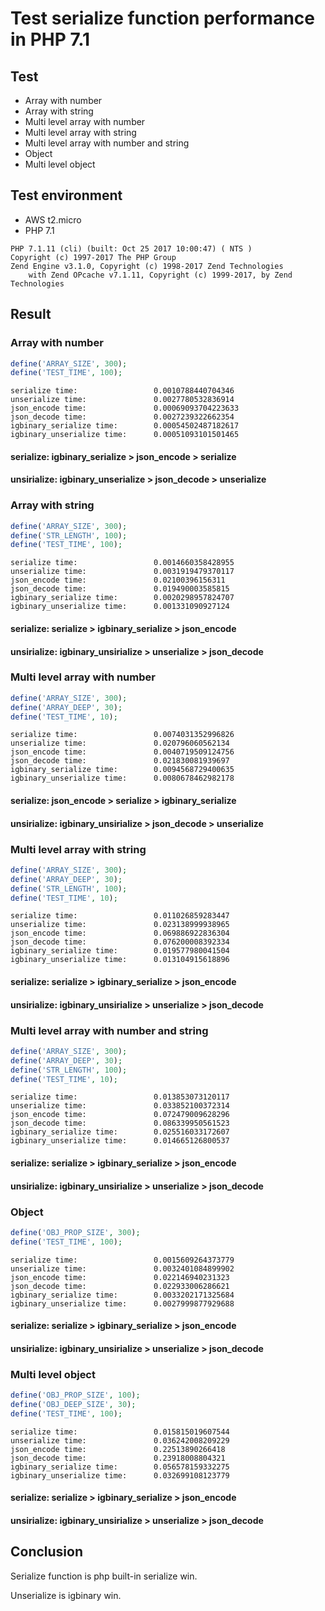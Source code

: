 # Test serialize function performance in PHP 7.1

## Test 

* Array with number
* Array with string
* Multi level array with number
* Multi level array with string
* Multi level array with number and string
* Object
* Multi level object

## Test environment

* AWS t2.micro
* PHP 7.1

```
PHP 7.1.11 (cli) (built: Oct 25 2017 10:00:47) ( NTS )
Copyright (c) 1997-2017 The PHP Group
Zend Engine v3.1.0, Copyright (c) 1998-2017 Zend Technologies
    with Zend OPcache v7.1.11, Copyright (c) 1999-2017, by Zend Technologies
```

## Result

### Array with number

```php
define('ARRAY_SIZE', 300);
define('TEST_TIME', 100);
```

```
serialize time: 				0.0010788440704346
unserialize time: 				0.0027780532836914
json_encode time: 				0.00069093704223633
json_decode time: 				0.0027239322662354
igbinary_serialize time: 		0.00054502487182617
igbinary_unserialize time: 		0.00051093101501465
```

#### serialize: igbinary\_serialize > json_encode > serialize
#### unsirialize: igbinary\_unserialize > json_decode > unserialize

### Array with string

```php
define('ARRAY_SIZE', 300);
define('STR_LENGTH', 100);
define('TEST_TIME', 100);
```
```
serialize time: 				0.0014660358428955
unserialize time: 				0.0031919479370117
json_encode time: 				0.02100396156311
json_decode time: 				0.019490003585815
igbinary_serialize time: 		0.0020298957824707
igbinary_unserialize time: 		0.001331090927124
```
#### serialize: serialize > igbinary\_serialize > json_encode
#### unsirialize: igbinary\_unsirialize > unserialize > json_decode

### Multi level array with number

```php
define('ARRAY_SIZE', 300);
define('ARRAY_DEEP', 30);
define('TEST_TIME', 10);
```
```
serialize time: 				0.0074031352996826
unserialize time: 				0.020796060562134
json_encode time: 				0.0040719509124756
json_decode time: 				0.021830081939697
igbinary_serialize time: 		0.0094568729400635
igbinary_unserialize time: 		0.0080678462982178
```
#### serialize: json_encode > serialize > igbinary\_serialize
#### unsirialize: igbinary\_unsirialize > json_decode > unserialize

### Multi level array with string

```php
define('ARRAY_SIZE', 300);
define('ARRAY_DEEP', 30);
define('STR_LENGTH', 100);
define('TEST_TIME', 10);
```
```
serialize time: 				0.011026859283447
unserialize time: 				0.023138999938965
json_encode time: 				0.069886922836304
json_decode time: 				0.076200008392334
igbinary_serialize time: 		0.019577980041504
igbinary_unserialize time: 		0.013104915618896
```

#### serialize: serialize > igbinary\_serialize > json_encode
#### unsirialize: igbinary\_unsirialize > unserialize > json_decode

### Multi level array with number and string

```php
define('ARRAY_SIZE', 300);
define('ARRAY_DEEP', 30);
define('STR_LENGTH', 100);
define('TEST_TIME', 10);
```

```
serialize time: 				0.013853073120117
unserialize time: 				0.033852100372314
json_encode time: 				0.072479009628296
json_decode time: 				0.086339950561523
igbinary_serialize time: 		0.025516033172607
igbinary_unserialize time: 		0.014665126800537
```

#### serialize: serialize > igbinary\_serialize > json_encode
#### unsirialize: igbinary\_unsirialize > unserialize > json_decode

### Object

```php
define('OBJ_PROP_SIZE', 300);
define('TEST_TIME', 100);
```

```
serialize time: 				0.0015609264373779
unserialize time: 				0.0032401084899902
json_encode time: 				0.022146940231323
json_decode time: 				0.022933006286621
igbinary_serialize time: 		0.0033202171325684
igbinary_unserialize time: 		0.0027999877929688
```
#### serialize: serialize > igbinary\_serialize > json_encode
#### unsirialize: igbinary\_unsirialize > unserialize > json_decode

### Multi level object

```php
define('OBJ_PROP_SIZE', 100);
define('OBJ_DEEP_SIZE', 30);
define('TEST_TIME', 100);
```

```
serialize time: 				0.015815019607544
unserialize time: 				0.036242008209229
json_encode time: 				0.22513890266418
json_decode time: 				0.23918008804321
igbinary_serialize time: 		0.056578159332275
igbinary_unserialize time: 		0.032699108123779
```

#### serialize: serialize > igbinary\_serialize > json_encode
#### unsirialize: igbinary\_unsirialize > unserialize > json_decode


## Conclusion

Serialize function is php built-in serialize win.

Unserialize is igbinary win.




